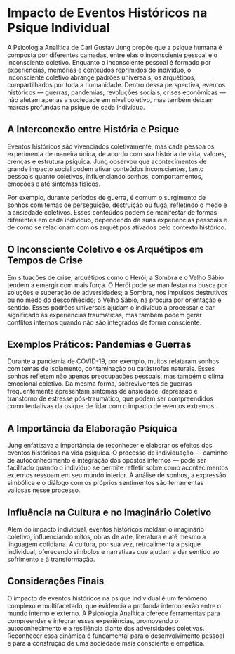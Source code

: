 # Impacto de Eventos Históricos na Psique Individual

A Psicologia Analítica de Carl Gustav Jung propõe que a psique humana é composta por diferentes camadas, entre elas o inconsciente pessoal e o inconsciente coletivo. Enquanto o inconsciente pessoal é formado por experiências, memórias e conteúdos reprimidos do indivíduo, o inconsciente coletivo abrange padrões universais, os arquétipos, compartilhados por toda a humanidade. Dentro dessa perspectiva, eventos históricos — guerras, pandemias, revoluções sociais, crises econômicas — não afetam apenas a sociedade em nível coletivo, mas também deixam marcas profundas na psique de cada indivíduo.

## A Interconexão entre História e Psique

Eventos históricos são vivenciados coletivamente, mas cada pessoa os experimenta de maneira única, de acordo com sua história de vida, valores, crenças e estrutura psíquica. Jung observou que acontecimentos de grande impacto social podem ativar conteúdos inconscientes, tanto pessoais quanto coletivos, influenciando sonhos, comportamentos, emoções e até sintomas físicos.

Por exemplo, durante períodos de guerra, é comum o surgimento de sonhos com temas de perseguição, destruição ou fuga, refletindo o medo e a ansiedade coletivos. Esses conteúdos podem se manifestar de formas diferentes em cada indivíduo, dependendo de suas experiências pessoais e de como se relacionam com os arquétipos ativados pelo contexto histórico.

## O Inconsciente Coletivo e os Arquétipos em Tempos de Crise

Em situações de crise, arquétipos como o Herói, a Sombra e o Velho Sábio tendem a emergir com mais força. O Herói pode se manifestar na busca por soluções e superação de adversidades; a Sombra, nos impulsos destrutivos ou no medo do desconhecido; o Velho Sábio, na procura por orientação e sentido. Esses padrões universais ajudam o indivíduo a processar e dar significado às experiências traumáticas, mas também podem gerar conflitos internos quando não são integrados de forma consciente.

## Exemplos Práticos: Pandemias e Guerras

Durante a pandemia de COVID-19, por exemplo, muitos relataram sonhos com temas de isolamento, contaminação ou catástrofes naturais. Esses sonhos refletem não apenas preocupações pessoais, mas também o clima emocional coletivo. Da mesma forma, sobreviventes de guerras frequentemente apresentam sintomas de ansiedade, depressão e transtorno de estresse pós-traumático, que podem ser compreendidos como tentativas da psique de lidar com o impacto de eventos extremos.

## A Importância da Elaboração Psíquica

Jung enfatizava a importância de reconhecer e elaborar os efeitos dos eventos históricos na vida psíquica. O processo de individuação — caminho de autoconhecimento e integração dos opostos internos — pode ser facilitado quando o indivíduo se permite refletir sobre como acontecimentos externos ressoam em seu mundo interior. A análise de sonhos, a expressão simbólica e o diálogo com os próprios sentimentos são ferramentas valiosas nesse processo.

## Influência na Cultura e no Imaginário Coletivo

Além do impacto individual, eventos históricos moldam o imaginário coletivo, influenciando mitos, obras de arte, literatura e até mesmo a linguagem cotidiana. A cultura, por sua vez, retroalimenta a psique individual, oferecendo símbolos e narrativas que ajudam a dar sentido ao sofrimento e à transformação.

## Considerações Finais

O impacto de eventos históricos na psique individual é um fenômeno complexo e multifacetado, que evidencia a profunda interconexão entre o mundo interno e externo. A Psicologia Analítica oferece ferramentas para compreender e integrar essas experiências, promovendo o autoconhecimento e a resiliência diante das adversidades coletivas. Reconhecer essa dinâmica é fundamental para o desenvolvimento pessoal e para a construção de uma sociedade mais consciente e empática.